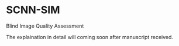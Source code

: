 # SCNN-SIM
Blind Image Quality Assessment


The explaination in detail will coming soon after manuscript received.
